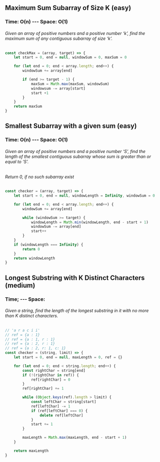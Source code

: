 ## Maximum Sum Subarray of Size K (easy)

### Time: O(n) --- Space: O(1)

###### Given an array of positive numbers and a positive number ‘k’, find the maximum sum of any contiguous subarray of size ‘k’.

```JavaScript
const checkMax = (array, target) => {
    let start = 0, end = null, windowSum = 0, maxSum = 0

    for (let end = 0; end < array.length; end++) {
        windowSum += array[end]

        if (end >= target - 1) {
            maxSum = Math.max(maxSum, windowSum)
            windowsum -= array[start]
            start +1
        }
    }
    return maxSum
}
```

## Smallest Subarray with a given sum (easy)

### Time: O(n) --- Space: O(1)

###### Given an array of positive numbers and a positive number ‘S’, find the length of the smallest contiguous subarray whose sum is greater than or equal to ‘S’.

###### Return 0, if no such subarray exist

```JavaScript
const checker = (array, target) => {
    let start = 0, end = null, windowLength = Infinity, windowSum = 0

    for (let end = 0; end < array.length; end++) {
        windowSum += array[end]

        while (windowSum >= target) {
            windowLength = Math.min(windowLength, end - start + 1)
            windowSum -= array[end]
            start++
        }
    }
    if (windowLength === Infinity) {
        return 0
    }
    return windowLength
}
```

## Longest Substring with K Distinct Characters (medium)

### Time; --- Space:

###### Given a string, find the length of the longest substring in it with no more than K distinct characters.

```JavaScript
// 'a r a c i i'
// ref = {a : 1}
// ref = {a : 1, r : 1}
// ref = {a : 2, r : 1}
// ref = {a : 2, r: 1, c: 1}
const checker = (string, limit) => {
    let start = 0, end = null, maxLength = 0, ref = {}

    for (let end = 0; end < string.length; end++) {
        const rightChar = string[end]
        if (!(rightChar in ref)) {
            ref[rightChar] = 0
        }
        ref[rightChar] += 1

        while (Object.keys(ref).length > limit) {
            const leftChar = string[start]
            ref[leftChar] -= 1
            if (ref[leftChar] === 0) {
                delete ref[leftChar]
            }
            start += 1
        }

        maxLength = Math.max(maxLength, end - start + 1)
    }

    return maxLength
}

```
